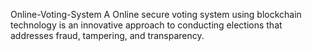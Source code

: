 Online-Voting-System
A Online secure voting system using blockchain technology is an innovative approach to conducting elections that addresses fraud, tampering, and transparency.
